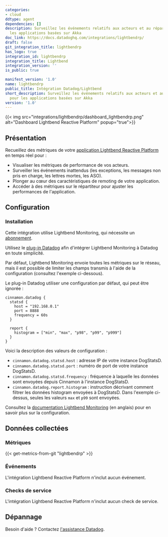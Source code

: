 ```yaml
---
categories:
- cloud
ddtype: agent
dependencies: []
description: Surveillez les événements relatifs aux acteurs et au répartiteur pour
  les applications basées sur Akka
doc_link: https://docs.datadoghq.com/integrations/lightbendrp/
draft: false
git_integration_title: lightbendrp
has_logo: true
integration_id: lightbendrp
integration_title: Lightbend
integration_version: ''
is_public: true

manifest_version: '1.0'
name: lightbendrp
public_title: Intégration Datadog/Lightbend
short_description: Surveillez les événements relatifs aux acteurs et au répartiteur
  pour les applications basées sur Akka
version: '1.0'
---
```


{{< img src="integrations/lightbendrp/dashboard_lightbendrp.png" alt="Dashboard Lightbend Reactive Platform" popup="true">}}

## Présentation

Recueillez des métriques de votre [application Lightbend Reactive Platform][1] en temps réel pour :

- Visualiser les métriques de performance de vos acteurs.
- Surveiller les événements inattendus (les exceptions, les messages non pris en charge, les lettres mortes, les ASO).
- Plonger au cœur des caractéristiques de remoting de votre application.
- Accéder à des métriques sur le répartiteur pour ajuster les performances de l'application.

## Configuration

### Installation

Cette intégration utilise Lightbend Monitoring, qui nécessite un [abonnement][2].

Utilisez le [plug-in Datadog][3] afin d'intégrer Lightbend Monitoring à Datadog en toute simplicité.

Par défaut, Lightbend Monitoring envoie toutes les métriques sur le réseau, mais il est possible de limiter les champs transmis à l'aide de la configuration (consultez l'exemple ci-dessous).

Le plug-in Datadog utiliser une configuration par défaut, qui peut être ignorée :

```text
cinnamon.datadog {
  statsd {
    host = "192.168.0.1"
    port = 8888
    frequency = 60s
  }

  report {
    histogram = ["min", "max", "p98", "p99", "p999"]
  }
}
```

Voici la description des valeurs de configuration :

- `cinnamon.datadog.statsd.host` : adresse IP de votre instance DogStatsD.
- `cinnamon.datadog.statsd.port` : numéro de port de votre instance DogStatsD.
- `cinnamon.datadog.statsd.frequency` : fréquence à laquelle les données sont envoyées depuis Cinnamon à l'instance DogStatsD.
- `cinnamon.datadog.report.histogram` : instruction décrivant comment filtrer les données histogram envoyées à DogStatsD. Dans l'exemple ci-dessus, seules les valeurs `max` et `p99` sont envoyées.

Consultez la [documentation Lightbend Monitoring][4] (en anglais) pour en savoir plus sur la configuration.

## Données collectées

### Métriques
{{< get-metrics-from-git "lightbendrp" >}}


### Événements

L'intégration Lightbend Reactive Platform n'inclut aucun événement.

### Checks de service

L'intégration Lightbend Reactive Platform n'inclut aucun check de service.

## Dépannage

Besoin d'aide ? Contactez [l'assistance Datadog][6].

[1]: https://www.lightbend.com/platform
[2]: https://www.lightbend.com/platform/subscription
[3]: https://developer.lightbend.com/docs/monitoring/2.3.x/plugins/datadog/datadog.html
[4]: https://developer.lightbend.com/docs/monitoring/2.3.x/home.html
[5]: https://github.com/DataDog/dogweb/blob/prod/integration/lightbendrp/lightbendrp_metadata.csv
[6]: https://docs.datadoghq.com/fr/help/

